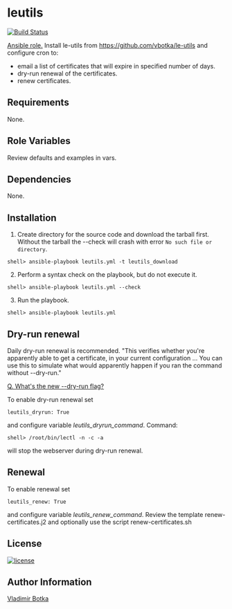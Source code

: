 # leutils

[![Build Status](https://travis-ci.org/vbotka/ansible-leutils.svg?branch=master)](https://travis-ci.org/vbotka/ansible-leutils)

[Ansible role.](https://galaxy.ansible.com/vbotka/leutils/) Install le-utils from https://github.com/vbotka/le-utils and configure cron to:

- email a list of certificates that will expire in specified number of days.
- dry-run renewal of the certificates.
- renew certificates.


## Requirements

None.


## Role Variables

Review defaults and examples in vars.


## Dependencies

None.


## Installation

1) Create directory for the source code and download the tarball first. Without the tarball the --check will crash with error `No such file or directory`.

```
shell> ansible-playbook leutils.yml -t leutils_download
```

2) Perform a syntax check on the playbook, but do not execute it.

```
shell> ansible-playbook leutils.yml --check
```

3) Run the playbook.

```
shell> ansible-playbook leutils.yml
```


## Dry-run renewal

Daily dry-run renewal is recommended. "This verifies whether you're
apparently able to get a certificate, in your current configuration
... You can use this to simulate what would apparently happen if you
ran the command without --dry-run."

[Q. What's the new --dry-run flag?](https://community.letsencrypt.org/t/help-us-test-renewal-with-letsencrypt-renew/10562)

To enable dry-run renewal set

```
leutils_dryrun: True
```

and configure variable *leutils_dryrun_command*. Command:

```
shell> /root/bin/lectl -n -c -a
```

will stop the webserver during dry-run renewal.


## Renewal

To enable renewal set

```
leutils_renew: True
```

and configure variable *leutils_renew_command*. Review the template
renew-certificates.j2 and optionally use the script
renew-certificates.sh


## License

[![license](https://img.shields.io/badge/license-BSD-red.svg)](https://www.freebsd.org/doc/en/articles/bsdl-gpl/article.html)


## Author Information

[Vladimir Botka](https://botka.link)
